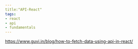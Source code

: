 ```yaml
---
title:"API-React"
tags:
- react
- api
- fundamentals
---
```


https://www.guvi.in/blog/how-to-fetch-data-using-api-in-react/